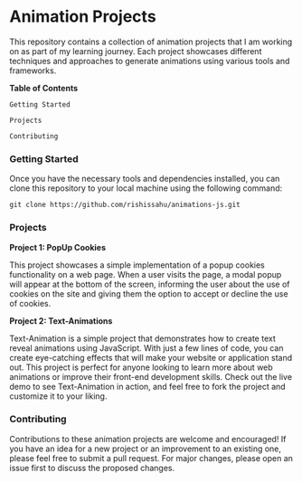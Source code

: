 **<h1>Animation Projects</h1>**

This repository contains a collection of animation projects that I am working on as part of my learning journey. Each project showcases different techniques and approaches to generate animations using various tools and frameworks.

**Table of Contents**

`Getting Started`

`Projects`

`Contributing`

**<h3>Getting Started</h3>**

Once you have the necessary tools and dependencies installed, you can clone this repository to your local machine using the following command:

`git clone https://github.com/rishissahu/animations-js.git`

**<h3>Projects</h3>**

**Project 1: PopUp Cookies**

This project showcases a simple implementation of a popup cookies functionality on a web page. When a user visits the page, a modal popup will appear at the bottom of the screen, informing the user about the use of cookies on the site and giving them the option to accept or decline the use of cookies.

**Project 2: Text-Animations**

Text-Animation is a simple project that demonstrates how to create text reveal animations using JavaScript. With just a few lines of code, you can create eye-catching effects that will make your website or application stand out. This project is perfect for anyone looking to learn more about web animations or improve their front-end development skills. Check out the live demo to see Text-Animation in action, and feel free to fork the project and customize it to your liking.

**<h3>Contributing</h3>**

Contributions to these animation projects are welcome and encouraged! If you have an idea for a new project or an improvement to an existing one, please feel free to submit a pull request. For major changes, please open an issue first to discuss the proposed changes.
